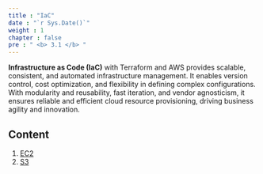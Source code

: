 ```yaml
---
title : "IaC"
date : "`r Sys.Date()`"
weight : 1
chapter : false
pre : " <b> 3.1 </b> "
---
```



**Infrastructure as Code (IaC)** with Terraform and AWS provides scalable, consistent, and automated infrastructure management. It enables version control, cost optimization, and flexibility in defining complex configurations. With modularity and reusability, fast iteration, and vendor agnosticism, it ensures reliable and efficient cloud resource provisioning, driving business agility and innovation.

## Content

1. [EC2](/aws-ws/3-config/3.1-iac/3.1.1-ec2)
2. [S3](/aws-ws/3-config/3.1-iac/3.1.2-s3)
